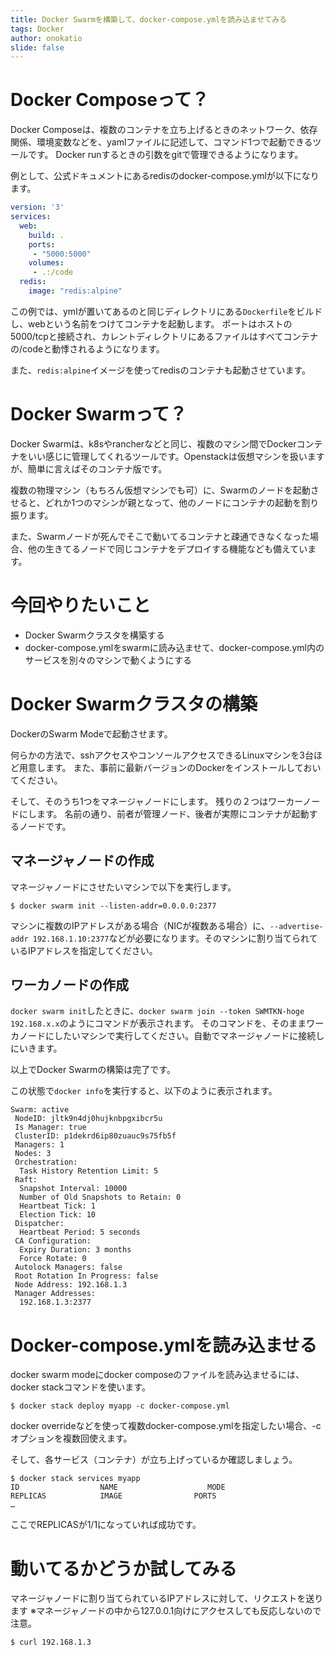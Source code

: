 ```yaml
---
title: Docker Swarmを構築して、docker-compose.ymlを読み込ませてみる
tags: Docker
author: onokatio
slide: false
---
```

# Docker Composeって？

Docker Composeは、複数のコンテナを立ち上げるときのネットワーク、依存関係、環境変数などを、yamlファイルに記述して、コマンド1つで起動できるツールです。
Docker runするときの引数をgitで管理できるようになります。

例として、公式ドキュメントにあるredisのdocker-compose.ymlが以下になります。

```yaml:docker-compose.yml
version: '3'
services:
  web:
    build: .
    ports:
     - "5000:5000"
    volumes:
     - .:/code
  redis:
    image: "redis:alpine"
```

この例では、ymlが置いてあるのと同じディレクトリにある`Dockerfile`をビルドし、webという名前をつけてコンテナを起動します。
ポートはホストの5000/tcpと接続され、カレントディレクトリにあるファイルはすべてコンテナの/codeと動悸されるようになります。

また、`redis:alpine`イメージを使ってredisのコンテナも起動させています。

# Docker Swarmって？

Docker Swarmは、k8sやrancherなどと同じ、複数のマシン間でDockerコンテナをいい感じに管理してくれるツールです。Openstackは仮想マシンを扱いますが、簡単に言えばそのコンテナ版です。

複数の物理マシン（もちろん仮想マシンでも可）に、Swarmのノードを起動させると、どれか1つのマシンが親となって、他のノードにコンテナの起動を割り振ります。

また、Swarmノードが死んでそこで動いてるコンテナと疎通できなくなった場合、他の生きてるノードで同じコンテナをデプロイする機能なども備えています。

# 今回やりたいこと

- Docker Swarmクラスタを構築する
- docker-compose.ymlをswarmに読み込ませて、docker-compose.yml内のサービスを別々のマシンで動くようにする

# Docker Swarmクラスタの構築

DockerのSwarm Modeで起動させます。

何らかの方法で、sshアクセスやコンソールアクセスできるLinuxマシンを3台ほど用意します。
また、事前に最新バージョンのDockerをインストールしておいてください。

そして、そのうち1つをマネージャノードにします。
残りの２つはワーカーノードにします。
名前の通り、前者が管理ノード、後者が実際にコンテナが起動するノードです。

## マネージャノードの作成

マネージャノードにさせたいマシンで以下を実行します。

```shell
$ docker swarm init --listen-addr=0.0.0.0:2377
```

マシンに複数のIPアドレスがある場合（NICが複数ある場合）に、`--advertise-addr 192.168.1.10:2377`などが必要になります。そのマシンに割り当てられているIPアドレスを指定してください。

## ワーカノードの作成

`docker swarm init`したときに、`docker swarm join --token SWMTKN-hoge 192.168.x.x`のようにコマンドが表示されます。
そのコマンドを、そのままワーカノードにしたいマシンで実行してください。自動でマネージャノードに接続しにいきます。

以上でDocker Swarmの構築は完了です。

この状態で`docker info`を実行すると、以下のように表示されます。

```
Swarm: active                                                                                                                                                                                                        
 NodeID: jltk9n4dj0hujknbpgxibcr5u                                                                                                                                                                                   
 Is Manager: true
 ClusterID: p1dekrd6ip80zuauc9s75fb5f
 Managers: 1
 Nodes: 3
 Orchestration:
  Task History Retention Limit: 5
 Raft:
  Snapshot Interval: 10000
  Number of Old Snapshots to Retain: 0
  Heartbeat Tick: 1
  Election Tick: 10
 Dispatcher:
  Heartbeat Period: 5 seconds
 CA Configuration:
  Expiry Duration: 3 months
  Force Rotate: 0
 Autolock Managers: false
 Root Rotation In Progress: false
 Node Address: 192.168.1.3
 Manager Addresses:
  192.168.1.3:2377
```

# Docker-compose.ymlを読み込ませる

docker swarm modeにdocker composeのファイルを読み込ませるには、docker stackコマンドを使います。

```shell
$ docker stack deploy myapp -c docker-compose.yml
```

docker overrideなどを使って複数docker-compose.ymlを指定したい場合、-cオプションを複数回使えます。


そして、各サービス（コンテナ）が立ち上げっているか確認しましょう。

```shell
$ docker stack services myapp
ID                  NAME                    MODE                REPLICAS            IMAGE                PORTS
…
```

ここでREPLICASが1/1になっていれば成功です。

# 動いてるかどうか試してみる

マネージャノードに割り当てられているIPアドレスに対して、リクエストを送ります
※マネージャノードの中から127.0.0.1向けにアクセスしても反応しないので注意。

```
$ curl 192.168.1.3
```

